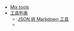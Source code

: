 * [Mix tools](tutorial/quick-guide.md)
* [工具列表](#)
	* [JSON 转 Markdown 工具](tutorial/mix_json2md.md)
	*


